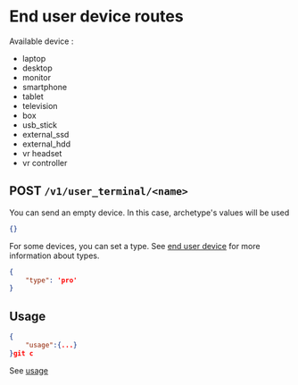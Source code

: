 # End user device routes

Available device :

* laptop      
* desktop     
* monitor     
* smartphone  
* tablet      
* television  
* box         
* usb_stick   
* external_ssd
* external_hdd
* vr headset
* vr controller

## POST ```/v1/user_terminal/<name>```

You can send an empty device. In this case, archetype's values will be used

``` json
{}
```

For some devices, you can set a type. See [end user device](../../Explanations/devices/terminals_&_peripherals.md) for more information about types.

``` json
{
    "type": 'pro'
}
```


## Usage

``` json
{
    "usage":{...}
}git c
```

See [usage](usage.md)